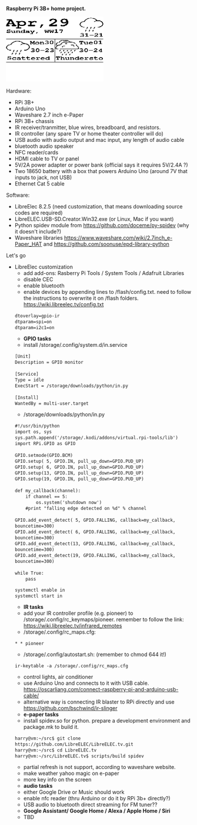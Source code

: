 **Raspberry Pi 3B+ home project.**

![result](storage/downloads/python/result.bmp)

Hardware:
- RPi 3B+
- Arduino Uno
- Waveshare 2.7 inch e-Paper
- RPi 3B+ chassis
- IR receiver/tranmitter, blue wires, breadboard, and resistors.
- IR controller (any spare TV or home theater controller will do)
- USB audio with audio output and mac input, any length of audio cable
- bluetooth audio speaker
- NFC reader/cards
- HDMI cable to TV or panel
- 5V/2A power adapter or power bank (official says it requires 5V/2.4A ?)
- Two 18650 battery with a box that powers Arduino Uno (around 7V that inputs to jack, not USB)
- Ethernet Cat 5 cable

Software:
- LibreElec 8.2.5 (need customization, that means downloading source codes are required)
- LibreELEC.USB-SD.Creator.Win32.exe (or Linux, Mac if you want)
- Python spidev module from https://github.com/doceme/py-spidev (why it doesn't include?)
- Waveshare libraries https://www.waveshare.com/wiki/2.7inch_e-Paper_HAT and https://github.com/soonuse/epd-library-python

Let's go
- LibreElec customization
  - add add-ons: Rasberry Pi Tools / System Tools / Adafruit Libraries
  - disable CEC
  - enable bluetooth
  - enable devices by appending lines to /flash/config.txt. need to follow the instructions to overwrite it on /flash folders. https://wiki.libreelec.tv/config.txt
  ```
  dtoverlay=gpio-ir
  dtparam=spi=on
  dtparam=i2c1=on
  ```
  - **GPIO tasks**
  - install /storage/.config/system.d/in.service
  ```
  [Unit]
  Description = GPIO monitor

  [Service]
  Type = idle
  ExecStart = /storage/downloads/python/in.py

  [Install]
  WantedBy = multi-user.target
  ```
  - /storage/downloads/python/in.py
  ```
  #!/usr/bin/python
  import os, sys
  sys.path.append('/storage/.kodi/addons/virtual.rpi-tools/lib')
  import RPi.GPIO as GPIO
  
  GPIO.setmode(GPIO.BCM)
  GPIO.setup( 5, GPIO.IN, pull_up_down=GPIO.PUD_UP)
  GPIO.setup( 6, GPIO.IN, pull_up_down=GPIO.PUD_UP)
  GPIO.setup(13, GPIO.IN, pull_up_down=GPIO.PUD_UP)
  GPIO.setup(19, GPIO.IN, pull_up_down=GPIO.PUD_UP)
  
  def my_callback(channel):
      if channel == 5:
          os.system('shutdown now')
      #print "falling edge detected on %d" % channel
      
  GPIO.add_event_detect( 5, GPIO.FALLING, callback=my_callback, bouncetime=300)
  GPIO.add_event_detect( 6, GPIO.FALLING, callback=my_callback, bouncetime=300)
  GPIO.add_event_detect(13, GPIO.FALLING, callback=my_callback, bouncetime=300)
  GPIO.add_event_detect(19, GPIO.FALLING, callback=my_callback, bouncetime=300)
  
  while True:  
      pass
  ```
  ```
  systemctl enable in
  systemctl start in
  ```
  - **IR tasks**
  - add your IR controller profile (e.g. pioneer) to /storage/.config/rc_keymaps/pioneer. remember to follow the link: https://wiki.libreelec.tv/infrared_remotes
  - /storage/.config/rc_maps.cfg:
  ```
  * * pioneer
  ```
  - /storage/.config/autostart.sh:  (remember to chmod 644 it!)
  ```
  ir-keytable -a /storage/.config/rc_maps.cfg
  ```
  - control lights, air conditioner
  - use Arduino Uno and connects to it with USB cable. https://oscarliang.com/connect-raspberry-pi-and-arduino-usb-cable/
  - alternative way is connecting IR blaster to RPi directly and use https://github.com/bschwind/ir-slinger
  - **e-paper tasks**
  - install spidev.so for python. prepare a development environment and package.mk to build it.
  ```
  harry@vm:~/src$ git clone https://github.com/LibreELEC/LibreELEC.tv.git
  harry@vm:~/src$ cd LibreELEC.tv
  harry@vm:~/src/LibreELEC.tv$ scripts/build spidev
  ```
  - partial refresh is not support, according to waveshare website.
  - make weather yahoo magic on e-paper
  - more key info on the screen
  - **audio tasks**
  - either Google Drive or Music should work
  - enable nfc reader (thru Arduino or do it by RPi 3b+ directly?)
  - USB audio to bluetooth direct streaming for FM tuner??
  - **Google Assistant/ Google Home / Alexa / Apple Home / Siri**
  - TBD
